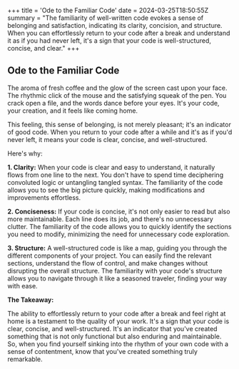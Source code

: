 +++
title = 'Ode to the Familiar Code'
date = 2024-03-25T18:50:55Z
summary = "The familiarity of well-written code evokes a sense of belonging and satisfaction, indicating its clarity, concision, and structure. When you can effortlessly return to your code after a break and understand it as if you had never left, it's a sign that your code is well-structured, concise, and clear."
+++

## Ode to the Familiar Code

The aroma of fresh coffee and the glow of the screen cast upon your face. The rhythmic click of the mouse and the satisfying squeak of the pen. You crack open a file, and the words dance before your eyes. It's your code, your creation, and it feels like coming home.

This feeling, this sense of belonging, is not merely pleasant; it's an indicator of good code. When you return to your code after a while and it's as if you'd never left, it means your code is clear, concise, and well-structured.

Here's why:

**1. Clarity:**
When your code is clear and easy to understand, it naturally flows from one line to the next. You don't have to spend time deciphering convoluted logic or untangling tangled syntax. The familiarity of the code allows you to see the big picture quickly, making modifications and improvements effortless.

**2. Conciseness:**
If your code is concise, it's not only easier to read but also more maintainable. Each line does its job, and there's no unnecessary clutter. The familiarity of the code allows you to quickly identify the sections you need to modify, minimizing the need for unnecessary code exploration.

**3. Structure:**
A well-structured code is like a map, guiding you through the different components of your project. You can easily find the relevant sections, understand the flow of control, and make changes without disrupting the overall structure. The familiarity with your code's structure allows you to navigate through it like a seasoned traveler, finding your way with ease.

**The Takeaway:**

The ability to effortlessly return to your code after a break and feel right at home is a testament to the quality of your work. It's a sign that your code is clear, concise, and well-structured. It's an indicator that you've created something that is not only functional but also enduring and maintainable. So, when you find yourself sinking into the rhythm of your own code with a sense of contentment, know that you've created something truly remarkable.

